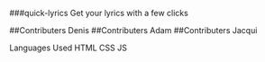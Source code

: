 \###quick-lyrics
    Get your lyrics with a few clicks

\##Contributers Denis
\##Contributers Adam
\##Contributers Jacqui

Languages Used HTML
               CSS
               JS

